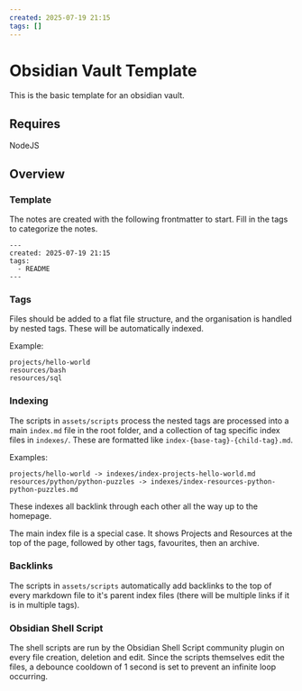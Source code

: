 ```yaml
---
created: 2025-07-19 21:15
tags: []
---
```

# Obsidian Vault Template

This is the basic template for an obsidian vault.

## Requires

NodeJS

## Overview

### Template

The notes are created with the following frontmatter to start. Fill in the tags to categorize the notes. 

```
---
created: 2025-07-19 21:15
tags:
  - README
---
```


### Tags

Files should be added to a flat file structure, and the organisation is handled by nested tags. These will be automatically indexed.

Example:

```
projects/hello-world
resources/bash
resources/sql
```
### Indexing
The scripts in `assets/scripts` process the nested tags are processed into a main `index.md` file in the root folder, and a collection of tag specific index files in `indexes/`. These are formatted like `index-{base-tag}-{child-tag}.md`. 

Examples:
```
projects/hello-world -> indexes/index-projects-hello-world.md
resources/python/python-puzzles -> indexes/index-resources-python-python-puzzles.md
```

These indexes all backlink through each other all the way up to the homepage.

The main index file is a special case. It shows Projects and Resources at the top of the page, followed by other tags, favourites, then an archive. 

### Backlinks

The scripts in `assets/scripts` automatically add backlinks to the top of every markdown file to it's parent index files (there will be multiple links if it is in multiple tags).

### Obsidian Shell Script

The shell scripts are run by the Obsidian Shell Script community plugin on every file creation, deletion and edit. Since the scripts themselves edit the files, a debounce cooldown of 1 second is set to prevent an infinite loop occurring. 